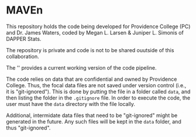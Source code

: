 # MAVEn

This repository holds the code being developed for Providence College (PC) and Dr. James Waters, coded by Megan L. Larsen & Juniper L. Simonis of DAPPER Stats. 

The repository is private and code is not to be shared ouutside of this collaboration.

The '' provides a current working version of the code pipeline.

The code relies on data that are confidential and owned by Providence College. Thus, the focal data files are not saved under version control (i.e., it is "git-ignored"). This is done by putting the file in a folder called `data`, and then listing the folder in the `.gitignore` file. In order to execute the code, the user must have the `data` directory with the file locally. 

Additional, intermidate data files that need to be "git-ignored" might be generated in the future. Any such files will be kept in the `data` folder, and  thus "git-ignored".